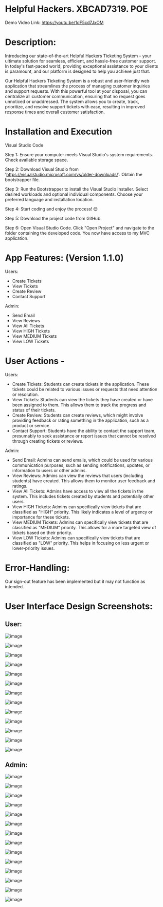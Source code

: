 ﻿# Helpful Hackers. XBCAD7319. POE

<!-- ReadMe file provided by Cameron Pillay: ST10083199 -->

Demo Video Link: https://youtu.be/1dF5cd7JxOM

# Description:

Introducing our state-of-the-art Helpful Hackers Ticketing System – 
your ultimate solution for seamless, efficient, and hassle-free customer support. 
In today's fast-paced world, providing exceptional assistance to your clients is paramount, 
and our platform is designed to help you achieve just that.

Our Helpful Hackers Ticketing System is a robust and user-friendly web application 
that streamlines the process of managing customer inquiries and support requests. 
With this powerful tool at your disposal, you can centralize all customer communication, 
ensuring that no request goes unnoticed or unaddressed. The system allows you to create, 
track, prioritize, and resolve support tickets with ease, 
resulting in improved response times and overall customer satisfaction.

# Installation and Execution
Visual Studio Code

Step 1:
Ensure your computer meets Visual Studio's system requirements.
Check available storage space.

Step 2:
Download Visual Studio from 'https://visualstudio.microsoft.com/vs/older-downloads/'.
Obtain the bootstrapper file.

Step 3:
Run the Bootstrapper to install the Visual Studio Installer.
Select desired workloads and optional individual components.
Choose your preferred language and installation location.

Step 4:
Start coding and enjoy the process! 😊

Step 5:
Download the project code from GitHub.

Step 6:
Open Visual Studio Code.
Click "Open Project" and navigate to the folder containing the developed code.
You now have access to my MVC application.

# App Features: (Version 1.1.0)
Users:
- Create Tickets
- View Tickets
- Create Review
- Contact Support

Admin:
- Send Email
- View Reviews
- View All Tickets
- View HIGH Tickets
- View MEDIUM Tickets
- View LOW Tickets

# User Actions -
Users:
- Create Tickets: Students can create tickets in the application. These tickets could be related to various issues or requests that need attention or resolution.
- View Tickets: Students can view the tickets they have created or have been assigned to them. This allows them to track the progress and status of their tickets.
- Create Review: Students can create reviews, which might involve providing feedback or rating something in the application, such as a product or service.
- Contact Support: Students have the ability to contact the support team, presumably to seek assistance or report issues that cannot be resolved through creating tickets or reviews.

Admin:
- Send Email: Admins can send emails, which could be used for various communication purposes, such as sending notifications, updates, or information to users or other admins.
- View Reviews: Admins can view the reviews that users (including students) have created. This allows them to monitor user feedback and ratings.
- View All Tickets: Admins have access to view all the tickets in the system. This includes tickets created by students and potentially other users.
- View HIGH Tickets: Admins can specifically view tickets that are classified as "HIGH" priority. This likely indicates a level of urgency or importance for these tickets.
- View MEDIUM Tickets: Admins can specifically view tickets that are classified as "MEDIUM" priority. This allows for a more targeted view of tickets based on their priority.
- View LOW Tickets: Admins can specifically view tickets that are classified as "LOW" priority. This helps in focusing on less urgent or lower-priority issues.

# Error-Handling:
Our sign-out feature has been implemented but it may not function as intended.

# User Interface Design Screenshots:

## User:
![image](https://github.com/VCDBN/XBCAD7319-XBCAD7329-G1-2023/assets/101713997/d26d66cc-1e42-49d5-9a07-06ad0883b926)

![image](https://github.com/VCDBN/XBCAD7319-XBCAD7329-G1-2023/assets/101713997/d21aa6ef-54e6-4c47-a7af-4cf7a9493e4b)

![image](https://github.com/VCDBN/XBCAD7319-XBCAD7329-G1-2023/assets/101713997/d795c741-a196-4e91-bc18-ce0efdfac6c0)

![image](https://github.com/VCDBN/XBCAD7319-XBCAD7329-G1-2023/assets/101713997/b370ddc3-7f18-446a-a0eb-d4fa01aa8962)

![image](https://github.com/VCDBN/XBCAD7319-XBCAD7329-G1-2023/assets/101713997/9b61a278-0db1-422c-a584-32a21ff74fad)

![image](https://github.com/VCDBN/XBCAD7319-XBCAD7329-G1-2023/assets/101713997/33756d1c-0828-45d7-90a3-b01f7214a641)

![image](https://github.com/VCDBN/XBCAD7319-XBCAD7329-G1-2023/assets/101713997/38908ca5-0f07-4a6e-9db8-37e11a5957e8)

![image](https://github.com/VCDBN/XBCAD7319-XBCAD7329-G1-2023/assets/101713997/8c50645b-0510-4fef-a4e8-b75be3dfe400)

![image](https://github.com/VCDBN/XBCAD7319-XBCAD7329-G1-2023/assets/101713997/498c943e-d752-4954-a051-e2c488e1ac4d)

![image](https://github.com/VCDBN/XBCAD7319-XBCAD7329-G1-2023/assets/101713997/288875a1-bd40-47d3-ad54-92571994ca30)

![image](https://github.com/VCDBN/XBCAD7319-XBCAD7329-G1-2023/assets/101713997/271b7971-d0b5-48a2-acfd-ad1b82df904b)

![image](https://github.com/VCDBN/XBCAD7319-XBCAD7329-G1-2023/assets/101713997/4942419f-3d0f-4ef7-90bd-5fb895c04fdb)

![image](https://github.com/VCDBN/XBCAD7319-XBCAD7329-G1-2023/assets/101713997/03708a29-3f8e-43fe-b802-9c7789998dc8)





## Admin:
![image](https://github.com/VCDBN/XBCAD7319-XBCAD7329-G1-2023/assets/101713997/a3d2faf8-5f4c-455b-ad9b-14212315bb0c)

![image](https://github.com/VCDBN/XBCAD7319-XBCAD7329-G1-2023/assets/101713997/bda7bede-b575-4005-8673-3a4fece3cda6)

![image](https://github.com/VCDBN/XBCAD7319-XBCAD7329-G1-2023/assets/101713997/bb54c9da-a3c4-464c-9cec-11e3d1ea75c0)

![image](https://github.com/VCDBN/XBCAD7319-XBCAD7329-G1-2023/assets/101713997/28115ad5-9b9d-48bb-8d19-924b5e9a42f5)

![image](https://github.com/VCDBN/XBCAD7319-XBCAD7329-G1-2023/assets/101713997/c3785357-0d05-464d-8939-fb38be7fe5ea)

![image](https://github.com/VCDBN/XBCAD7319-XBCAD7329-G1-2023/assets/101713997/df39f2aa-6a4c-498b-a80e-e7314894534e)

![image](https://github.com/VCDBN/XBCAD7319-XBCAD7329-G1-2023/assets/101713997/c5269d36-cf46-4bce-9add-17047a78653f)

![image](https://github.com/VCDBN/XBCAD7319-XBCAD7329-G1-2023/assets/101713997/6f5b6eff-34af-431d-a1e4-962f638bae15)

![image](https://github.com/VCDBN/XBCAD7319-XBCAD7329-G1-2023/assets/101713997/cead4cb8-8a65-4801-b903-9da780de3052)

![image](https://github.com/VCDBN/XBCAD7319-XBCAD7329-G1-2023/assets/101713997/34eff2f6-cd72-4c6e-88e2-0c453d1fb5f5)

![image](https://github.com/VCDBN/XBCAD7319-XBCAD7329-G1-2023/assets/101713997/f4f2ca82-143b-4248-8301-1c58f90acc39)

![image](https://github.com/VCDBN/XBCAD7319-XBCAD7329-G1-2023/assets/101713997/d344b316-d015-4a40-8567-f53684e31488)

![image](https://github.com/VCDBN/XBCAD7319-XBCAD7329-G1-2023/assets/101713997/d04ca0f5-2e77-4bf5-91de-e3d2afb29d0f)

![image](https://github.com/VCDBN/XBCAD7319-XBCAD7329-G1-2023/assets/101713997/1d23bc01-633d-4164-bd9f-98ba74439155)






